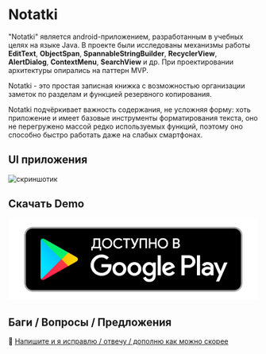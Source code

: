 # Notatki

"Notatki" является android-приложением, разработанным в учебных целях на языке Java. В проекте были исследованы механизмы работы **EditText**, **ObjectSpan**, **SpannableStringBuilder**, **RecyclerView**, **AlertDialog**, **ContextMenu**, **SearchView** и др. При проектировании архитектуры опирались на паттерн MVP. 

Notatki - это простая записная книжка с возможностью организации заметок по разделам и функцией резервного копирования. 

Notatki подчёркивает важность содержания, не усложняя форму: хоть приложение и имеет базовые инструменты форматирования текста, оно не перегружено массой редко используемых функций, поэтому оно способно быстро работать даже на слабых смартфонах. 

## UI приложения
![скриншотик](https://github.com/developer-kaczmarek/GeometricImage/blob/master/screenshotic.png)

## Скачать Demo
![скриншотик](https://github.com/developer-kaczmarek/Notatki/blob/master/googleplayicon.png)

## Баги / Вопросы /  Предложения

📧 [Напишите и я исправлю / отвечу / дополню как можно скорее](mailto:developer.kaczmarek@yandex.ru)
